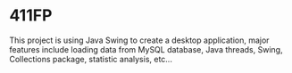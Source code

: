 411FP
=====

This project is using Java Swing to create a desktop application, major features include loading data from MySQL database, Java threads, Swing, Collections package, statistic analysis, etc...

